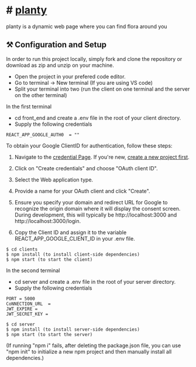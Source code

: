 # # [planty](https://planty-i6y0.onrender.com/posts?page=1)
planty is a dynamic web page where you can find flora around you 
## ⚒ Configuration and Setup
In order to run this project locally, simply fork and clone the repository or download as zip and unzip on your machine.

- Open the project in your prefered code editor.
- Go to terminal -> New terminal (If you are using VS code)
- Split your terminal into two (run the client on one terminal and the server on the other terminal)

In the first terminal
- cd front_end and create a .env file in the root of your client directory.
- Supply the following credentials

```
REACT_APP_GOOGLE_AUTH0  = ""
```

To obtain your Google ClientID for authentication, follow these steps:

1. Navigate to the [credential Page](https://console.cloud.google.com/apis/credentials). If you're new, [create a new project first](https://console.cloud.google.com/projectcreate).

2. Click on "Create credentials" and choose "OAuth client ID".

3. Select the Web application type.

4. Provide a name for your OAuth client and click "Create".

5. Ensure you specify your domain and redirect URL for Google to recognize the origin domain where it will display the consent screen. During development, this will typically be http://localhost:3000 and http://localhost:3000/login.

6. Copy the Client ID and assign it to the variable REACT_APP_GOOGLE_CLIENT_ID in your .env file.

```
$ cd clients
$ npm install (to install client-side dependencies)
$ npm start (to start the client)
```
In the second terminal
- cd server and create a .env file in the root of your server directory.
- Supply the following credentials

```
PORT = 5000
CoNNECTION_URL  =
JWT_EXPIRE =
JWT_SECRET_KEY =
```


```
$ cd server
$ npm install (to install server-side dependencies)
$ npm start (to start the server)
```
(If running "npm i" fails, after deleting the package.json file, you can use "npm init" to initialize a new npm project and then manually install all dependencies.)
